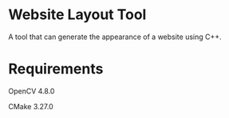 # Website Layout Tool
 A tool that can generate the appearance of a website using C++.

# Requirements
OpenCV 4.8.0

CMake 3.27.0
